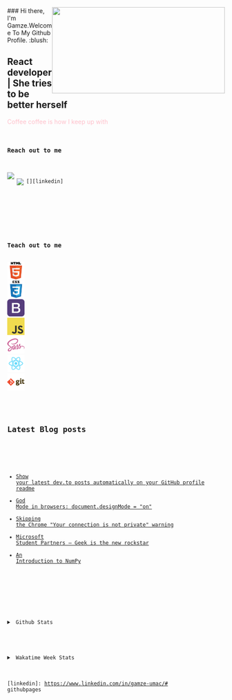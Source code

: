 

<image src="https://giphy.com/gifs/black-cinema-the-players-club-lisa-raye-11il9XRmW24Dni" width="400" height="200" frameBorder="0"  align="right" />
### Hi there, I'm Gamze.Welcome To My Github Profile. :blush:

## React developer | She tries to be better herself

<font color="pink"> Coffee coffee is how I keep up with <code />
</font>

### Reach out to me

[<img width="22" src="https://unpkg.com/simple-icons@v4/icons/xing.svg" align="left"/>][xing]
[<img width="22" src="https://unpkg.com/simple-icons@v4/icons/linkedin.svg" align="left"/>][linkedin]

<br />
<br />

### Teach out to me

<img src="./html.png" width="40" height="40">
<img src="./css.png" width="40" height="40">
<img src="./bootstrap.png" width="40" height="40">
<img src="./javascript.png" width="40" height="40">
<img src="./sass.png" width="40" height="40">
<img src="./react.png" width="40" height="40">
<img src="./git.png" width="40" height="40">
<br />

## Latest Blog posts
<!-- BLOG-POST-LIST:START -->
- [Show your latest dev.to posts automatically on your GitHub profile readme](https://dev.to/gautamkrishnar/show-your-latest-dev-to-posts-automatically-in-your-github-profile-readme-3nk8)
- [God Mode in browsers: document.designMode = "on"](https://dev.to/gautamkrishnar/god-mode-in-browsers-document-designmode-on-2pmo)
- [Skipping the Chrome "Your connection is not private" warning](https://dev.to/gautamkrishnar/quickbits-1-skipping-the-chrome-your-connection-is-not-private-warning-4kp1)
- [Microsoft Student Partners – Geek is the new rockstar](https://dev.to/gautamkrishnar/microsoft-student-partners--geek-is-the-new-rockstar)
- [An Introduction to NumPy](https://dev.to/gautamkrishnar/an-introduction-to-numpy)
<!-- BLOG-POST-LIST:END -->


<br />

<details>
<summary> Github Stats</summary>
<img src="https://github-readme-stats.vercel.app/api?username=gamzeumac&theme=radical">
</details>

<br />
<details>
<summary> Wakatime Week Stats</summary>
<img src="https://github-readme-stats.vercel.app/api/wakatime?username=gamzeumac">
</details>


[xing]:
https://www.xing.com/profile/Gamze_Umac/cv
[linkedin]:
https://www.linkedin.com/in/gamze-umac/# githubpages
